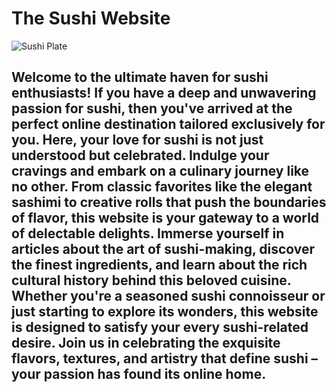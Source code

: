 # The Sushi Website

![Sushi Plate](https://imgs.search.brave.com/1K620qc8rIq88YunZxEovn92sKc6wtoXWOXJJjNHeks/rs:fit:860:0:0/g:ce/aHR0cHM6Ly9zdC5k/ZXBvc2l0cGhvdG9z/LmNvbS8zMDYzMTM1/LzQ2NTQvaS82MDAv/ZGVwb3NpdHBob3Rv/c180NjU0ODM2Ny1z/dG9jay1waG90by1q/YXBhbmVzZS1zZWFm/b29kLXN1c2hpLW9u/LWJsYWNrLmpwZw)

## Welcome to the ultimate haven for sushi enthusiasts! If you have a deep and unwavering passion for sushi, then you've arrived at the perfect online destination tailored exclusively for you. Here, your love for sushi is not just understood but celebrated. Indulge your cravings and embark on a culinary journey like no other. From classic favorites like the elegant sashimi to creative rolls that push the boundaries of flavor, this website is your gateway to a world of delectable delights. Immerse yourself in articles about the art of sushi-making, discover the finest ingredients, and learn about the rich cultural history behind this beloved cuisine. Whether you're a seasoned sushi connoisseur or just starting to explore its wonders, this website is designed to satisfy your every sushi-related desire. Join us in celebrating the exquisite flavors, textures, and artistry that define sushi – your passion has found its online home.